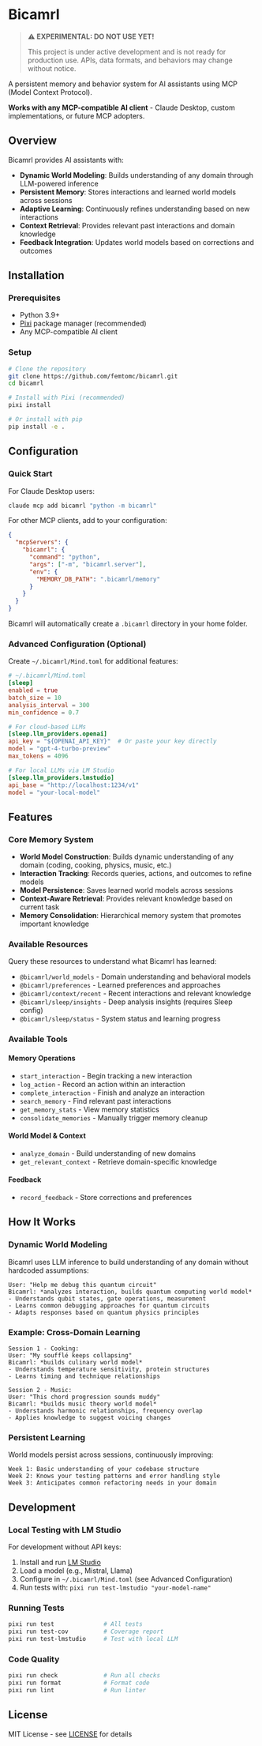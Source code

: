 # Bicamrl

> **⚠️ EXPERIMENTAL: DO NOT USE YET!**
> 
> This project is under active development and is not ready for production use.
> APIs, data formats, and behaviors may change without notice.

A persistent memory and behavior system for AI assistants using MCP (Model Context Protocol).

**Works with any MCP-compatible AI client** - Claude Desktop, custom implementations, or future MCP adopters.

## Overview

Bicamrl provides AI assistants with:
- **Dynamic World Modeling**: Builds understanding of any domain through LLM-powered inference
- **Persistent Memory**: Stores interactions and learned world models across sessions
- **Adaptive Learning**: Continuously refines understanding based on new interactions
- **Context Retrieval**: Provides relevant past interactions and domain knowledge
- **Feedback Integration**: Updates world models based on corrections and outcomes

## Installation

### Prerequisites

- Python 3.9+
- [Pixi](https://pixi.sh) package manager (recommended)
- Any MCP-compatible AI client

### Setup

```bash
# Clone the repository
git clone https://github.com/femtomc/bicamrl.git
cd bicamrl

# Install with Pixi (recommended)
pixi install

# Or install with pip
pip install -e .
```

## Configuration

### Quick Start

For Claude Desktop users:

```bash
claude mcp add bicamrl "python -m bicamrl"
```

For other MCP clients, add to your configuration:

```json
{
  "mcpServers": {
    "bicamrl": {
      "command": "python",
      "args": ["-m", "bicamrl.server"],
      "env": {
        "MEMORY_DB_PATH": ".bicamrl/memory"
      }
    }
  }
}
```

Bicamrl will automatically create a `.bicamrl` directory in your home folder.

### Advanced Configuration (Optional)

Create `~/.bicamrl/Mind.toml` for additional features:

```toml
# ~/.bicamrl/Mind.toml
[sleep]
enabled = true
batch_size = 10
analysis_interval = 300
min_confidence = 0.7

# For cloud-based LLMs
[sleep.llm_providers.openai]
api_key = "${OPENAI_API_KEY}"  # Or paste your key directly
model = "gpt-4-turbo-preview"
max_tokens = 4096

# For local LLMs via LM Studio
[sleep.llm_providers.lmstudio]
api_base = "http://localhost:1234/v1"
model = "your-local-model"
```

## Features

### Core Memory System
- **World Model Construction**: Builds dynamic understanding of any domain (coding, cooking, physics, music, etc.)
- **Interaction Tracking**: Records queries, actions, and outcomes to refine models
- **Model Persistence**: Saves learned world models across sessions
- **Context-Aware Retrieval**: Provides relevant knowledge based on current task
- **Memory Consolidation**: Hierarchical memory system that promotes important knowledge

### Available Resources

Query these resources to understand what Bicamrl has learned:

- `@bicamrl/world_models` - Domain understanding and behavioral models
- `@bicamrl/preferences` - Learned preferences and approaches
- `@bicamrl/context/recent` - Recent interactions and relevant knowledge
- `@bicamrl/sleep/insights` - Deep analysis insights (requires Sleep config)
- `@bicamrl/sleep/status` - System status and learning progress

### Available Tools

#### Memory Operations
- `start_interaction` - Begin tracking a new interaction
- `log_action` - Record an action within an interaction
- `complete_interaction` - Finish and analyze an interaction
- `search_memory` - Find relevant past interactions
- `get_memory_stats` - View memory statistics
- `consolidate_memories` - Manually trigger memory cleanup

#### World Model & Context
- `analyze_domain` - Build understanding of new domains
- `get_relevant_context` - Retrieve domain-specific knowledge

#### Feedback
- `record_feedback` - Store corrections and preferences

## How It Works

### Dynamic World Modeling

Bicamrl uses LLM inference to build understanding of any domain without hardcoded assumptions:

```
User: "Help me debug this quantum circuit"
Bicamrl: *analyzes interaction, builds quantum computing world model*
- Understands qubit states, gate operations, measurement
- Learns common debugging approaches for quantum circuits
- Adapts responses based on quantum physics principles
```

### Example: Cross-Domain Learning

```
Session 1 - Cooking:
User: "My soufflé keeps collapsing"
Bicamrl: *builds culinary world model*
- Understands temperature sensitivity, protein structures
- Learns timing and technique relationships

Session 2 - Music:
User: "This chord progression sounds muddy"
Bicamrl: *builds music theory world model*
- Understands harmonic relationships, frequency overlap
- Applies knowledge to suggest voicing changes
```

### Persistent Learning

World models persist across sessions, continuously improving:

```
Week 1: Basic understanding of your codebase structure
Week 2: Knows your testing patterns and error handling style
Week 3: Anticipates common refactoring needs in your domain
```

## Development

### Local Testing with LM Studio

For development without API keys:

1. Install and run [LM Studio](https://lmstudio.ai/)
2. Load a model (e.g., Mistral, Llama)
3. Configure in `~/.bicamrl/Mind.toml` (see Advanced Configuration)
4. Run tests with: `pixi run test-lmstudio "your-model-name"`

### Running Tests

```bash
pixi run test              # All tests
pixi run test-cov          # Coverage report
pixi run test-lmstudio     # Test with local LLM
```

### Code Quality

```bash
pixi run check             # Run all checks
pixi run format            # Format code
pixi run lint              # Run linter
```

## License

MIT License - see [LICENSE](LICENSE) for details
